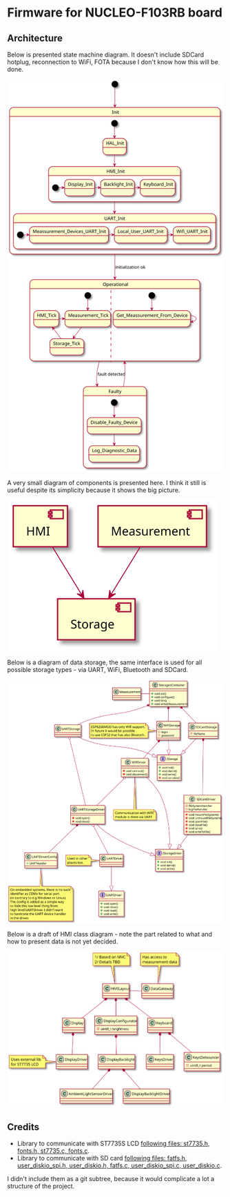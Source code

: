 # Firmware for NUCLEO-F103RB board

## Architecture

Below is presented state machine diagram. It doesn't include SDCard hotplug, reconnection to WiFi, FOTA because I don't know how this will be done.

![state machine](../../Documentation/Diagrams/Export/Documentation/Diagrams/Source/NUCLEO-F103RB/Main_State_Machine.svg)

A very small diagram of components is presented here. I think it still is useful despite its simplicity because it shows the big picture.

![component diagram](../../Documentation/Diagrams/Export/Documentation/Diagrams/Source/NUCLEO-F103RB/Main_Component_Diagram.svg)


Below is a diagram of data storage, the same interface is used for all possible storage types - via UART, WiFi, Bluetooth and SDCard.

![storage class diagram](../../Documentation/Diagrams/Export/Documentation/Diagrams/Source/NUCLEO-F103RB/Storage_Class_Diagram.svg)

Below is a draft of HMI class diagram - note the part related to what and how to present data is not yet decided.

![hmi class diagram](../../Documentation/Diagrams/Export/Documentation/Diagrams/Source/NUCLEO-F103RB/HMI_Class_Diagram.svg)



## Credits

* Library to communicate with ST7735S LCD [following files: st7735.h, fonts.h, st7735.c, fonts.c](https://github.com/afiskon/stm32-st7735).
* Library to communicate with  SD card [following files: fatfs.h, user_diskio_spi.h, user_diskio.h, fatfs.c, user_diskio_spi.c, user_diskio.c](https://github.com/kiwih/cubemx-mmc-sd-card/).

I didn't include them as a git subtree, because it would complicate a lot a structure of the project.
